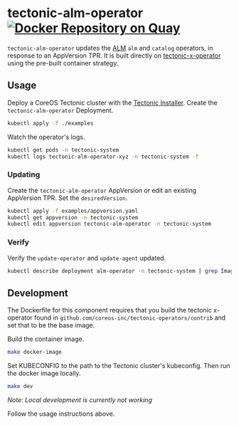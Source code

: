 # tectonic-alm-operator [![Docker Repository on Quay](https://quay.io/repository/coreos/tectonic-alm-operator/status?token=24eb04b8-f7fb-4ac7-a131-73acaf66e496 "Docker Repository on Quay")](https://quay.io/repository/coreos/tectonic-alm-operator)

`tectonic-alm-operator` updates the [ALM](https://github.com/coreos-inc/alm) `alm` and `catalog` operators, in response to an AppVersion TPR. It is built directly on [tectonic-x-operator](https://github.com/coreos-inc/tectonic-x-operator) using the pre-built container strategy.

## Usage

Deploy a CoreOS Tectonic cluster with the [Tectonic Installer](https://github.com/coreos/tectonic-installer). Create the `tectonic-alm-operator` Deployment.

```sh
kubectl apply -f ./examples
```

Watch the operator's logs.

```sh
kubectl get pods -n tectonic-system
kubectl logs tectonic-alm-operator-xyz -n tectonic-system -f
```

### Updating

Create the `tectonic-alm-operator` AppVersion or edit an existing AppVersion TPR. Set the `desiredVersion`.

```sh
kubectl apply -f examples/appversion.yaml
kubectl get appversion -n tectonic-system
kubectl edit appversion tectonic-alm-operator -n tectonic-system
```

### Verify

Verify the `update-operator` and `update-agent` updated.

```sh
kubectl describe deployment alm-operator -n tectonic-system | grep Image -A 8
```

## Development

The Dockerfile for this component requires that you build the tectonic x-operator found in `github.com/coreos-inc/tectonic-operators/contrib` and set that to be the base image.

Build the container image.

```sh
make docker-image
```

Set KUBECONFIG to the path to the Tectonic cluster's kubeconfig. Then run the docker image locally.

```sh
make dev
```

*Note: Local development is currently not working*

Follow the usage instructions above.
